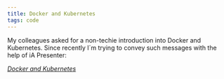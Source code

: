 ```yaml
---
title: Docker and Kubernetes
tags: code
---
```


My colleagues asked for a non-techie introduction into Docker and Kubernetes. Since recently I´m trying to convey such messages with the help of iA Presenter:

<div><a href="/assets/k8s/index.htm"><cite>Docker and Kubernetes</cite></a></div>
